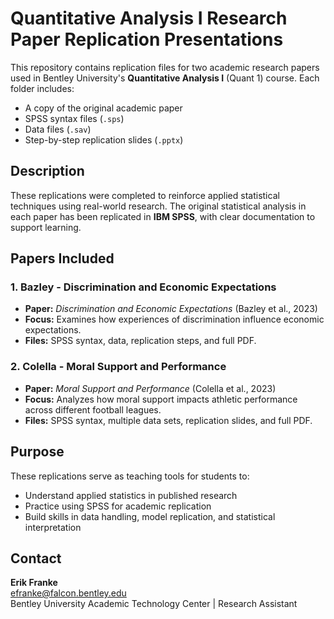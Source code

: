 # Quantitative Analysis I Research Paper Replication Presentations

This repository contains replication files for two academic research papers used in Bentley University's **Quantitative Analysis I** (Quant 1) course. Each folder includes:

- A copy of the original academic paper
- SPSS syntax files (`.sps`)
- Data files (`.sav`)
- Step-by-step replication slides (`.pptx`)

## Description

These replications were completed to reinforce applied statistical techniques using real-world research. The original statistical analysis in each paper has been replicated in **IBM SPSS**, with clear documentation to support learning.

## Papers Included

### 1. Bazley - Discrimination and Economic Expectations
- **Paper:** _Discrimination and Economic Expectations_ (Bazley et al., 2023)
- **Focus:** Examines how experiences of discrimination influence economic expectations.
- **Files:** SPSS syntax, data, replication steps, and full PDF.

### 2. Colella - Moral Support and Performance
- **Paper:** _Moral Support and Performance_ (Colella et al., 2023)
- **Focus:** Analyzes how moral support impacts athletic performance across different football leagues.
- **Files:** SPSS syntax, multiple data sets, replication slides, and full PDF.

## Purpose

These replications serve as teaching tools for students to:
- Understand applied statistics in published research
- Practice using SPSS for academic replication
- Build skills in data handling, model replication, and statistical interpretation

## Contact

**Erik Franke**  
efranke@falcon.bentley.edu  
Bentley University Academic Technology Center | Research Assistant
